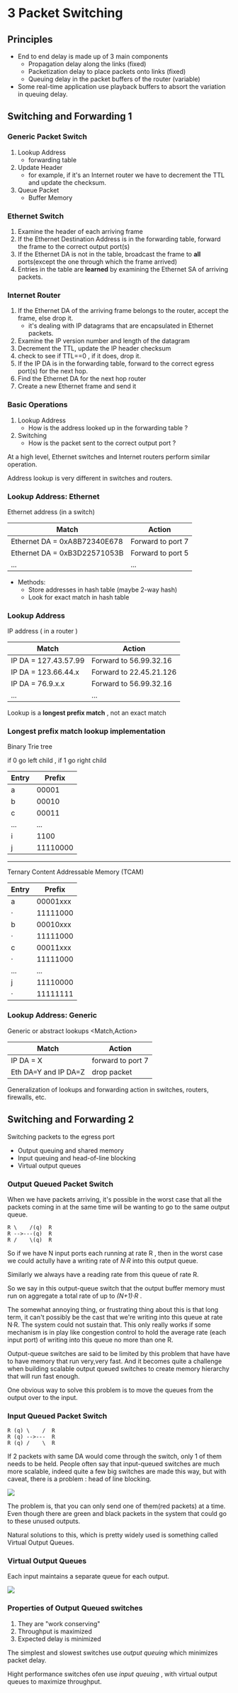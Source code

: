 
# 3 Packet Switching 

## Principles

- End to end delay is made up of 3 main components
    - Propagation delay along the links (fixed)
    - Packetization delay to place packets onto links (fixed)
    - Queuing delay in the packet buffers of the router (variable)
- Some real-time application use playback buffers to absort the variation in queuing delay.


## Switching and Forwarding 1

### Generic Packet Switch

1. Lookup Address
    - forwarding table
2. Update Header
    - for example, if it's an Internet router we have to decrement the TTL and update the checksum.
3. Queue Packet
    - Buffer Memory

### Ethernet Switch

1. Examine the header of each arriving frame
2. If the Ethernet Destination Address is in the forwarding table, forward the frame to the correct output port(s)
3. If the Ethernet DA is not in the table, broadcast the frame to **all** ports(except the one through which the frame arrived)
4. Entries in the table are **learned** by examining the Ethernet SA of arriving packets.


### Internet Router 

1. If the Ethernet DA of the arriving frame belongs to the router, accept the frame, else drop it.
    - it's dealing with IP datagrams that are encapsulated in Ethernet packets.
2. Examine the IP version number and length of the datagram
3. Decrement the TTL, update the IP header checksum
4. check to see if TTL==0 , if it does, drop it.
5. If the IP DA is in the forwarding table, forward to the correct egress port(s) for the next hop.
6. Find the Ethernet DA for the next hop router
7. Create a new Ethernet frame and send it


### Basic Operations

1. Lookup Address
    - How is the address looked up in the forwarding table ?
2. Switching
    - How is the packet sent to the correct output port ?


At a high level, Ethernet switches and Internet routers perform similar operation.

Address lookup is very different in switches and routers.  


### Lookup Address: Ethernet 

Ethernet address (in a switch)

Match | Action 
--- | ---
Ethernet DA = 0xA8B72340E678 | Forward to port 7
Ethernet DA = 0xB3D22571053B | Forward to port 5
... | ...


- Methods:
    - Store addresses in hash table (maybe 2-way hash)
    - Look for exact match in hash table

### Lookup Address 

IP address ( in a router )

Match | Action
--- | --- 
IP DA = 127.43.57.99  |  Forward to 56.99.32.16
IP DA = 123.66.44.x  |  Forward to 22.45.21.126
IP DA = 76.9.x.x  | Forward to 56.99.32.16
... | ...


Lookup is a **longest prefix match** , not an exact match


### Longest prefix match lookup implementation

Binary Trie tree

if 0 go left child , if 1 go right child

Entry | Prefix
--- | ---
a | 00001
b | 00010
c | 00011
... | ...
i | 1100
j | 11110000

---

Ternary Content Addressable Memory (TCAM)

Entry | Prefix
--- | ---
a | 00001xxx
· | 11111000
b | 00010xxx
· | 11111000
c | 00011xxx
· | 11111000
... | ...
j | 11110000
· | 11111111


### Lookup Address: Generic 

Generic or abstract lookups <Match,Action>

Match | Action
--- | ---
IP DA = X  | forward to port 7
Eth DA=Y and IP DA=Z  | drop packet

Generalization of lookups and forwarding action in switches, routers, firewalls, etc.


## Switching and Forwarding 2

Switching packets to the egress port 

- Output queuing and shared memory
- Input queuing and head-of-line blocking
- Virtual output queues

### Output Queued Packet Switch 

When we have packets arriving,  it's possible in the worst case that all the packets coming in at the same time will be wanting to go to the same output queue.

```
R \    /(q)  R
R -->---(q)  R
R /    \(q)  R
```

So if we have N input ports each running at rate R , then in the worst case we could actully have a writing rate of *N·R* into this output queue. 

Similarly we always have a reading rate from this queue of rate R. 

So we say in this output-queue switch that the output buffer memory must run on  aggregate a total rate of up to *(N+1)·R* .

The somewhat annoying thing, or frustrating thing about this is that long term, it can't possibly be the cast that we're writing into this queue at rate N·R. The system could not sustain that.  This only really works if some mechanism is in play like congestion control to hold the average rate (each input port) of writing into this queue no more than one R.

Output-queue switches are said to be limited by this problem that have have to have memory that run very,very fast. And it becomes quite a challenge when building scalable output queued switches to create memory hierarchy that will run fast enough. 

One obvious way to solve this problem is to move the queues from the output over to the input. 


### Input Queued Packet Switch 

```
R (q) \    /  R
R (q) -->---  R
R (q) /    \  R
```

If 2 packets with same DA would come through the switch, only 1 of them needs to be held.  People often say that input-queued switches are much more scalable, indeed quite a few big switches are made this way, but with caveat, there is a problem :  head of line blocking.

![](imgs/cs144_headoflineblock.png)

The problem is, that you can only send one of them(red packets) at a time. Even though there are green and black packets in the system that could go to these unused outputs. 

Natural solutions to this, which is pretty widely used is something called Virtual Output Queues.

### Virtual Output Queues 

Each input maintains a separate queue for each output. 

![](imgs/cs144_headoflineblock2.png)
 

### Properties of Output Queued switches 

1. They are "work conserving"
2. Throughput is maximized 
3. Expected delay is minimized



The simplest and slowest switches use *output queuing* which minimizes packet delay.

Hight performance switches ofen use *input queuing* , with virtual output queues to maximize throughput.









